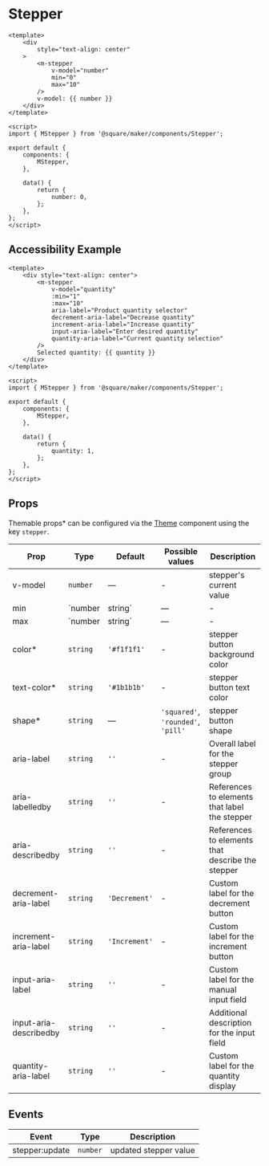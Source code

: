 # Stepper

```vue
<template>
	<div
		style="text-align: center"
	>
		<m-stepper
			v-model="number"
			min="0"
			max="10"
		/>
		v-model: {{ number }}
	</div>
</template>

<script>
import { MStepper } from '@square/maker/components/Stepper';

export default {
	components: {
		MStepper,
	},

	data() {
		return {
			number: 0,
		};
	},
};
</script>
```

## Accessibility Example

```vue
<template>
	<div style="text-align: center">
		<m-stepper
			v-model="quantity"
			:min="1"
			:max="10"
			aria-label="Product quantity selector"
			decrement-aria-label="Decrease quantity"
			increment-aria-label="Increase quantity"
			input-aria-label="Enter desired quantity"
			quantity-aria-label="Current quantity selection"
		/>
		Selected quantity: {{ quantity }}
	</div>
</template>

<script>
import { MStepper } from '@square/maker/components/Stepper';

export default {
	components: {
		MStepper,
	},

	data() {
		return {
			quantity: 1,
		};
	},
};
</script>
```

<!-- api-tables:start -->
## Props

Themable props* can be configured via the [Theme](#/Theme) component using the key `stepper`.

| Prop                     | Type            | Default       | Possible values                    | Description                                            |
| ------------------------ | --------------- | ------------- | ---------------------------------- | ------------------------------------------------------ |
| v-model                  | `number`        | —             | -                                  | stepper's current value                                |
| min                      | `number|string` | —             | -                                  | stepper min value                                      |
| max                      | `number|string` | —             | -                                  | stepper max value                                      |
| color*                   | `string`        | `'#f1f1f1'`   | -                                  | stepper button background color                        |
| text-color*              | `string`        | `'#1b1b1b'`   | -                                  | stepper button text color                              |
| shape*                   | `string`        | —             | `'squared'`, `'rounded'`, `'pill'` | stepper button shape                                   |
| aria-label               | `string`        | `''`          | -                                  | Overall label for the stepper group                    |
| aria-labelledby          | `string`        | `''`          | -                                  | References to elements that label the stepper          |
| aria-describedby         | `string`        | `''`          | -                                  | References to elements that describe the stepper       |
| decrement-aria-label     | `string`        | `'Decrement'` | -                                  | Custom label for the decrement button                  |
| increment-aria-label     | `string`        | `'Increment'` | -                                  | Custom label for the increment button                  |
| input-aria-label         | `string`        | `''`          | -                                  | Custom label for the manual input field                |
| input-aria-describedby   | `string`        | `''`          | -                                  | Additional description for the input field             |
| quantity-aria-label      | `string`        | `''`          | -                                  | Custom label for the quantity display                  |


## Events

| Event          | Type     | Description           |
| -------------- | -------- | --------------------- |
| stepper:update | `number` | updated stepper value |
<!-- api-tables:end -->
